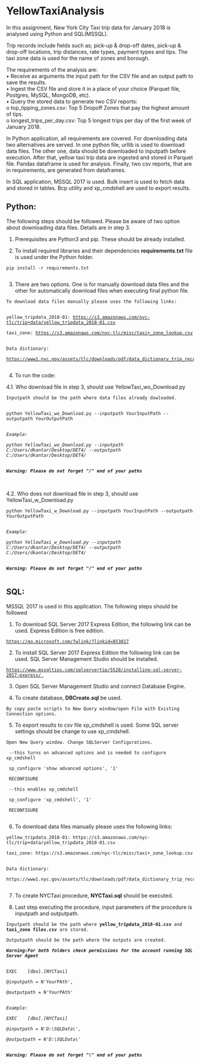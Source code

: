 # YellowTaxiAnalysis

In this assignment, New York City Taxi trip data for January 2018 is analysed using Python and SQL(MSSQL). <br/>

Trip records include fields such as; pick-up & drop-off dates, pick-up & drop-off locations, trip distances, rate types, payment types and tips. The taxi zone data is used for the name of zones and borough.<br/>

The requirements of the analysis are:<br/>
•	Receive as arguments the input path for the CSV file and an output path to save the results.<br/>
•	Ingest the CSV file and store it in a place of your choice (Parquet file, Postgres, MySQL, MongoDB, etc).<br/>
•	Query the stored data to generate two CSV reports:<br/>
      o	top_tipping_zones.csv: Top 5 Dropoff Zones that pay the highest amount of tips.<br/>
      o	longest_trips_per_day.csv: Top 5 longest trips per day of the first week of January 2018.<br/>

In Python application, all requirements are covered. For downloading data two alternatives are served. In one python file, urllib is used to download data files. The other one, data should be downloaded to inputpath before execution. After that, yellow taxi trip data are ingested and stored in Parquet file. Pandas dataframe is used for analysis. Finally, two csv reports, that are in requirements, are generated from dataframes.<br/>

In SQL application, MSSQL 2017 is used. Bulk insert is used to fetch data and stored in tables. Bcp utility and xp_cmdshell are used to export results. <br/>

## Python:
The following steps should be followed. Please be aware of two option about downloading data files. Details are in step 3.
1. Prerequisites are Python3 and pip. These should be already installed. <br/>

2. To install required libraries and their dependencies <b>requirements.txt</b> file is used under the Python folder.<br/>
<pre><code>pip install -r requirements.txt<br/>
</code></pre>
3. There are two options. One is for manually download data files and the other for automatically download files when executing final python file.<br/>
<pre><code>To download data files manually please uses the following links: <br/>

yellow_tripdata_2018-01: <a href="url">https://s3.amazonaws.com/nyc-tlc/trip+data/yellow_tripdata_2018-01.csv</a><br/>
taxi_zone: <a href="url">https://s3.amazonaws.com/nyc-tlc/misc/taxi+_zone_lookup.csv</a><br/>

Data dictionary:<br/>
<a href="url">https://www1.nyc.gov/assets/tlc/downloads/pdf/data_dictionary_trip_records_yellow.pdf</a><br/>
</code></pre>

4. To run the code:<br/>

4.1. Who download file in step 3, should use YellowTaxi_wo_Download.py<br/>
<pre><code>Inputpath should be the path where data files already dowloaded.<br/>

python YellowTaxi_wo_Download.py --inputpath YourInputPath --outputpath YourOutputPath <br/>

<i>Example:<br/>
python YellowTaxi_wo_Download.py --inputpath C:/Users/dkantar/Desktop/DET4/ --outputpath C:/Users/dkantar/Desktop/DET4/</i><br/>

<b><i>Warning: Please do not forget "/" end of your paths</i></b> </code></pre><br/>

4.2. Who does not download file in step 3, should use YellowTaxi_w_Download.py<br/>
<pre><code>python YellowTaxi_w_Download.py --inputpath YourInputPath --outputpath YourOutputPath <br/>

<i>Example:<br/>
python YellowTaxi_w_Download.py --inputpath C:/Users/dkantar/Desktop/DET4/ --outputpath C:/Users/dkantar/Desktop/DET4/</i><br/>

<b><i>Warning: Please do not forget "/" end of your paths</i></b><br/> </code></pre>



## SQL:
MSSQL 2017 is used in this application. The following steps should be followed
1. To download SQL Server 2017 Express Edition, the following link can be used. Express Edition is free edition.<br/>
<pre><code><a href="url">https://go.microsoft.com/fwlink/?linkid=853017</a><br/></code></pre>

2. To install SQL Server 2017 Express Edition the following link can be used. SQL Server Management Studio should be installed.<br/>
<pre><code><a href="url">https://www.mssqltips.com/sqlservertip/5528/installing-sql-server-2017-express/ </a><br/></code></pre>

3. Open SQL Server Management Studio and connect Database Engine.<br/>

4. To create database, <b>DBCreate.sql</b> be used. <br/> 
<pre><code>By copy paste scripts to New Query window/open File with Existing Connection options.<br/></code></pre>

5. To export results to csv file xp_cmdshell is used. Some SQL server settings should be change to use xp_cmdshell.<br/>
 <pre><code>Open New Query window. Change SQLServer Configurations.<br/>
 --this turns on advanced options and is needed to configure xp_cmdshell <br/>
 sp_configure 'show advanced options', '1'  <br/>
 RECONFIGURE <br/>
 --this enables xp_cmdshell <br/>
 sp_configure 'xp_cmdshell', '1'  <br/>
 RECONFIGURE <br/>
</code></pre>
6. To download data files manually please uses the following links:<br/>
 <pre><code>yellow_tripdata_2018-01: https://s3.amazonaws.com/nyc-tlc/trip+data/yellow_tripdata_2018-01.csv<br/>
taxi_zone: https://s3.amazonaws.com/nyc-tlc/misc/taxi+_zone_lookup.csv<br/>

Data dictionary:<br/>
https://www1.nyc.gov/assets/tlc/downloads/pdf/data_dictionary_trip_records_yellow.pdf<br/>
</code></pre>

7. To create NYCTaxi procedure, <b>NYCTaxi.sql</b> should be executed.<br/>

8. Last step executing the procedure, input parameters of the procedure is inputpath and outputpath.<br/>
<pre><code>Inputpath should be the path where <b>yellow_tripdata_2018-01.csv</b> and <b>taxi_zone files.csv</b> are stored.<br/>
Outputpath should be the path where the outputs are created.<br/>
<b><i>Warning:For both folders check permissions for the account running SQL Server Agent</i></b><br/>

EXEC	[dbo].[NYCTaxi]<br/>
@inputpath = N'YourPAth',<br/>
@outputpath = N'YourPAth'<br/>

<i>Example:<br/>
EXEC	[dbo].[NYCTaxi]<br/>
@inputpath = N'D:\SQLData\',<br/>
@outputpath = N'D:\SQLData\'<br/></i>

<b><i>Warning: Please do not forget "\" end of your paths</i></b><br/> </code></pre>
